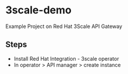 # 3scale-demo
Example Project on Red Hat 3Scale API Gateway

## Steps
* Install Red Hat Integration - 3scale operator
* In operator > API manager > create instance